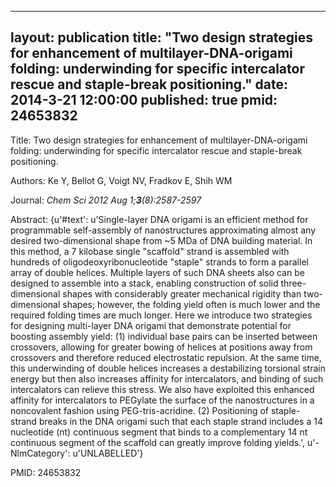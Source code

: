 
---
layout: publication
title:  "Two design strategies for enhancement of multilayer-DNA-origami folding: underwinding for specific intercalator rescue and staple-break positioning."
date:   2014-3-21 12:00:00
published: true
pmid: 24653832
---

Title: Two design strategies for enhancement of multilayer-DNA-origami folding: underwinding for specific intercalator rescue and staple-break positioning.

Authors: Ke Y, Bellot G, Voigt NV, Fradkov E, Shih WM

Journal: *Chem Sci 2012 Aug 1;**3**(8):2587-2597*

Abstract: {u'#text': u'Single-layer DNA origami is an efficient method for programmable self-assembly of nanostructures approximating almost any desired two-dimensional shape from ~5 MDa of DNA building material. In this method, a 7 kilobase single "scaffold" strand is assembled with hundreds of oligodeoxyribonucleotide "staple" strands to form a parallel array of double helices. Multiple layers of such DNA sheets also can be designed to assemble into a stack, enabling construction of solid three-dimensional shapes with considerably greater mechanical rigidity than two-dimensional shapes; however, the folding yield often is much lower and the required folding times are much longer. Here we introduce two strategies for designing multi-layer DNA origami that demonstrate potential for boosting assembly yield: (1) individual base pairs can be inserted between crossovers, allowing for greater bowing of helices at positions away from crossovers and therefore reduced electrostatic repulsion. At the same time, this underwinding of double helices increases a destabilizing torsional strain energy but then also increases affinity for intercalators, and binding of such intercalators can relieve this stress. We also have exploited this enhanced affinity for intercalators to PEGylate the surface of the nanostructures in a noncovalent fashion using PEG-tris-acridine. (2) Positioning of staple-strand breaks in the DNA origami such that each staple strand includes a 14 nucleotide (nt) continuous segment that binds to a complementary 14 nt continuous segment of the scaffold can greatly improve folding yields.', u'-NlmCategory': u'UNLABELLED'}

PMID: 24653832

